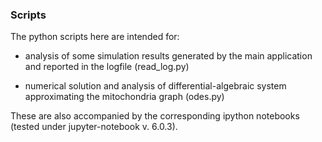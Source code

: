 ### Scripts


The python scripts here are intended for:

- analysis of some simulation results generated by the main application and reported in the logfile (read_log.py)

- numerical solution and analysis of differential-algebraic system approximating the mitochondria graph (odes.py)


These are also accompanied by the corresponding ipython notebooks (tested under jupyter-notebook v. 6.0.3).
